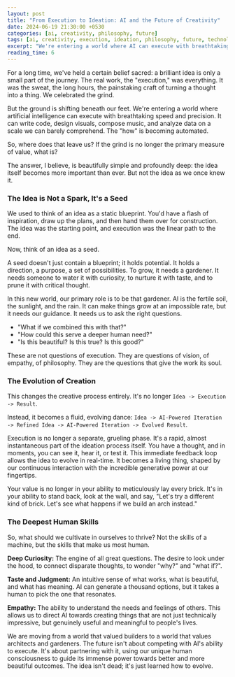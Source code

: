 ```yaml
---
layout: post
title: "From Execution to Ideation: AI and the Future of Creativity"
date: 2024-06-19 21:30:00 +0530
categories: [ai, creativity, philosophy, future]
tags: [ai, creativity, execution, ideation, philosophy, future, technology]
excerpt: "We're entering a world where AI can execute with breathtaking speed and precision. If the grind is no longer the primary measure of value, what is? The idea itself becomes more important than ever."
reading_time: 6
---
```


For a long time, we've held a certain belief sacred: a brilliant idea is only a small part of the journey. The real work, the "execution," was everything. It was the sweat, the long hours, the painstaking craft of turning a thought into a thing. We celebrated the grind.

But the ground is shifting beneath our feet. We're entering a world where artificial intelligence can execute with breathtaking speed and precision. It can write code, design visuals, compose music, and analyze data on a scale we can barely comprehend. The "how" is becoming automated.

So, where does that leave us? If the grind is no longer the primary measure of value, what is?

The answer, I believe, is beautifully simple and profoundly deep: the idea itself becomes more important than ever. But not the idea as we once knew it.

### The Idea is Not a Spark, It's a Seed

We used to think of an idea as a static blueprint. You'd have a flash of inspiration, draw up the plans, and then hand them over for construction. The idea was the starting point, and execution was the linear path to the end.

Now, think of an idea as a seed.

A seed doesn't just contain a blueprint; it holds potential. It holds a direction, a purpose, a set of possibilities. To grow, it needs a gardener. It needs someone to water it with curiosity, to nurture it with taste, and to prune it with critical thought.

In this new world, our primary role is to be that gardener. AI is the fertile soil, the sunlight, and the rain. It can make things grow at an impossible rate, but it needs our guidance. It needs us to ask the right questions.

* "What if we combined this with that?"
* "How could this serve a deeper human need?"
* "Is this beautiful? Is this true? Is this good?"

These are not questions of execution. They are questions of vision, of empathy, of philosophy. They are the questions that give the work its soul.

### The Evolution of Creation

This changes the creative process entirely. It's no longer `Idea -> Execution -> Result`.

Instead, it becomes a fluid, evolving dance: `Idea -> AI-Powered Iteration -> Refined Idea -> AI-Powered Iteration -> Evolved Result`.

Execution is no longer a separate, grueling phase. It's a rapid, almost instantaneous part of the ideation process itself. You have a thought, and in moments, you can see it, hear it, or test it. This immediate feedback loop allows the idea to evolve in real-time. It becomes a living thing, shaped by our continuous interaction with the incredible generative power at our fingertips.

Your value is no longer in your ability to meticulously lay every brick. It's in your ability to stand back, look at the wall, and say, "Let's try a different kind of brick. Let's see what happens if we build an arch instead."

### The Deepest Human Skills

So, what should we cultivate in ourselves to thrive? Not the skills of a machine, but the skills that make us most human.

**Deep Curiosity:** The engine of all great questions. The desire to look under the hood, to connect disparate thoughts, to wonder "why?" and "what if?".

**Taste and Judgment:** An intuitive sense of what works, what is beautiful, and what has meaning. AI can generate a thousand options, but it takes a human to pick the one that resonates.

**Empathy:** The ability to understand the needs and feelings of others. This allows us to direct AI towards creating things that are not just technically impressive, but genuinely useful and meaningful to people's lives.

We are moving from a world that valued builders to a world that values architects and gardeners. The future isn't about competing with AI's ability to execute. It's about partnering with it, using our unique human consciousness to guide its immense power towards better and more beautiful outcomes. The idea isn't dead; it's just learned how to evolve.
